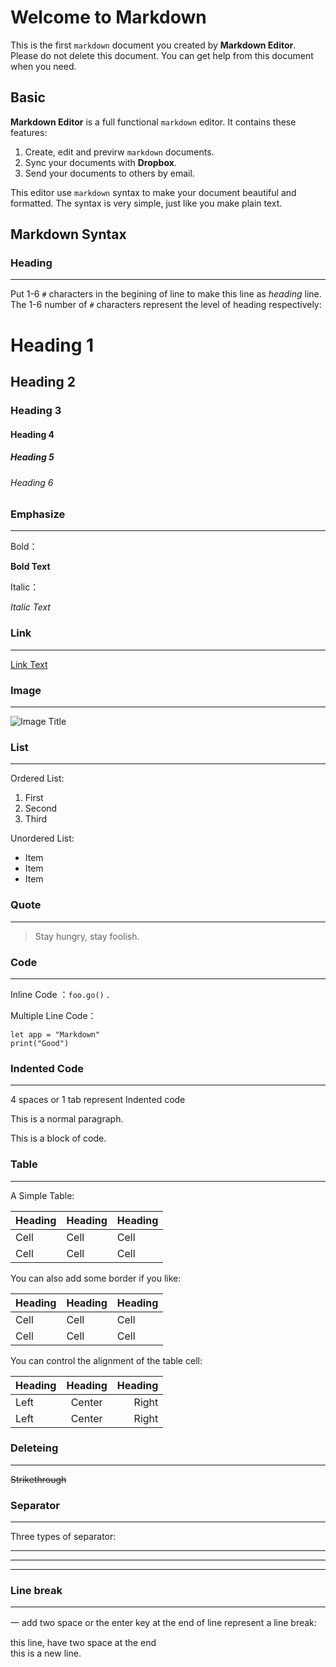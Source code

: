 # Welcome to Markdown #

This is the first `markdown` document you created by **Markdown Editor**. Please do not delete this document. You can get help from this document when you need.

## Basic

**Markdown Editor** is a full functional `markdown` editor. It contains these features:

1. Create, edit and previrw `markdown` documents.
2. Sync your documents with **Dropbox**.
3. Send your documents to others by email.


This editor use `markdown` syntax to make your document beautiful and formatted. The syntax is very simple, just like you make plain text.

## Markdown Syntax

### Heading

----------

Put 1-6 `#` characters in the begining of line to make this line as *heading* line. The 1-6 number of `#` characters represent the level of heading respectively:

# Heading 1

## Heading 2

### Heading 3

#### Heading 4

##### Heading 5

###### Heading 6

### Emphasize

----------

Bold：

**Bold Text**

Italic：

*Italic Text*


### Link

----------

[Link Text](http://example.com/)


### Image

----------

![Image Title](http://lkl.mx/img/EkZYGsPBg)

### List

----------

Ordered List:

1. First
2. Second
3. Third

Unordered List:

- Item
- Item
- Item

### Quote

----------

> Stay hungry, stay foolish.

### Code

----------

Inline Code ：`foo.go()` .

Multiple Line Code：
```
let app = "Markdown"
print("Good")
```

### Indented Code

----------

4 spaces or 1 tab represent Indented code

This is a normal paragraph.

This is a block
of code.

### Table

----------

A Simple Table:

Heading | Heading | Heading
------- | ------- | -------
Cell   |  Cell   |  Cell
Cell   |  Cell   |  Cell


You can also add some border if you like:

| Heading | Heading | Heading |
| ------- | ------- | ------- |
|   Cell  |   Cell  |   Cell  |
|   Cell  |   Cell  |   Cell  |

You can control the alignment of the table cell:

Heading | Heading | Heading
:----- | :----: | ------:
Left   | Center | Right
Left   | Center | Right

### Deleteing

----------

~~Strikethrough~~

### Separator

----------

Three types of separator:

---

* * *

- - - -


### Line break

----------

一 add two space or the enter key at the end of line represent a line break:

this line, have two space at the end  
this is a new line.    
